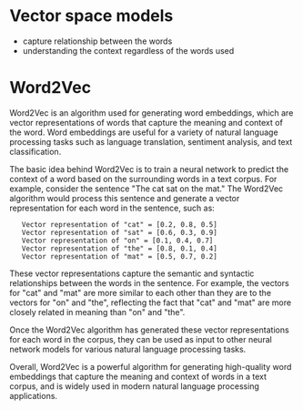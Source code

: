 # Vector space models
- capture relationship between the words
- understanding the context regardless of the words used

# Word2Vec
Word2Vec is an algorithm used for generating word embeddings, which are vector representations of words that capture the meaning and context of the word. Word embeddings are useful for a variety of natural language processing tasks such as language translation, sentiment analysis, and text classification.

The basic idea behind Word2Vec is to train a neural network to predict the context of a word based on the surrounding words in a text corpus. For example, consider the sentence "The cat sat on the mat." The Word2Vec algorithm would process this sentence and generate a vector representation for each word in the sentence, such as:
 ```     
    Vector representation of "cat" = [0.2, 0.8, 0.5]
    Vector representation of "sat" = [0.6, 0.3, 0.9]
    Vector representation of "on" = [0.1, 0.4, 0.7]
    Vector representation of "the" = [0.8, 0.1, 0.4]
    Vector representation of "mat" = [0.5, 0.7, 0.2]
```
These vector representations capture the semantic and syntactic relationships between the words in the sentence. For example, the vectors for "cat" and "mat" are more similar to each other than they are to the vectors for "on" and "the", reflecting the fact that "cat" and "mat" are more closely related in meaning than "on" and "the".

Once the Word2Vec algorithm has generated these vector representations for each word in the corpus, they can be used as input to other neural network models for various natural language processing tasks.

Overall, Word2Vec is a powerful algorithm for generating high-quality word embeddings that capture the meaning and context of words in a text corpus, and is widely used in modern natural language processing applications.
